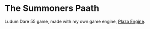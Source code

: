 # The Summoners Paath
Ludum Dare 55 game, made with my own game engine, <a href="https://github.com/GiovaneBernardo/PlazaEngine">Plaza Engine</a>.
